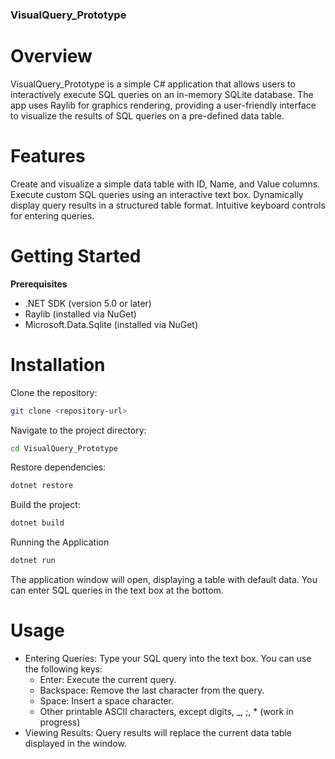 ### VisualQuery_Prototype

# Overview
VisualQuery_Prototype is a simple C# application that allows users to interactively execute SQL queries on an in-memory SQLite database. The app uses Raylib for graphics rendering, providing a user-friendly interface to visualize the results of SQL queries on a pre-defined data table.

# Features
Create and visualize a simple data table with ID, Name, and Value columns.
Execute custom SQL queries using an interactive text box.
Dynamically display query results in a structured table format.
Intuitive keyboard controls for entering queries.

# Getting Started

**Prerequisites**
* .NET SDK (version 5.0 or later)
* Raylib (installed via NuGet)
* Microsoft.Data.Sqlite (installed via NuGet)

# Installation
Clone the repository:
```bash
git clone <repository-url>
```

Navigate to the project directory:
```bash
cd VisualQuery_Prototype
```

Restore dependencies:
```bash
dotnet restore
```

Build the project:
```bash
dotnet build
```

Running the Application
```bash
dotnet run
```

The application window will open, displaying a table with default data. You can enter SQL queries in the text box at the bottom.

# Usage

* Entering Queries: Type your SQL query into the text box. You can use the following keys:
    * Enter: Execute the current query.
    * Backspace: Remove the last character from the query.
    * Space: Insert a space character.
    * Other printable ASCII characters, except digits, _, ;, * (work in progress)
* Viewing Results: Query results will replace the current data table displayed in the window.




